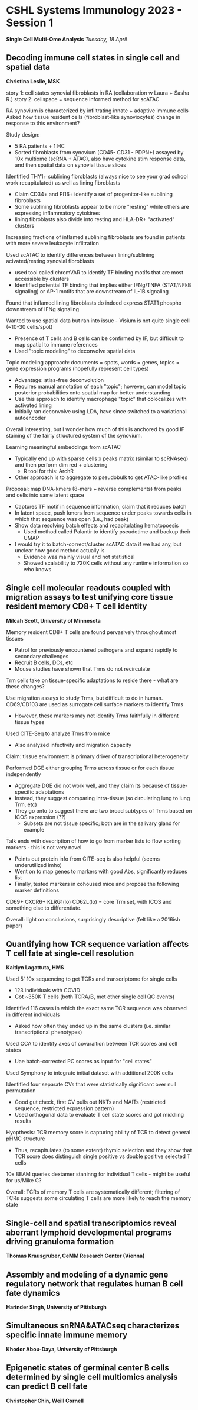 # CSHL Systems Immunology 2023 - Session 1

**Single Cell Multi-Ome Analysis**
*Tuesday, 18 April*

## Decoding immune cell states in single cell and spatial data

**Christina Leslie, MSK**

story 1: cell states synovial fibroblasts in RA (collaboration w Laura + Sasha R.)
story 2: cellspace = sequence informed method for scATAC

RA synovium is characterized by infiltrating innate + adaptive immune cells
Asked how tissue resident cells (fibroblast-like synoviocytes) change in response to this environment?

Study design:
- 5 RA patients + 1 HC
- Sorted fibroblasts from synovium (CD45- CD31 - PDPN+) assayed by 10x multiome (scRNA + ATAC), also have cytokine stim response data, and then spatial data on synovial tissue slices

Identified THY1+ sublining fibroblasts (always nice to see your grad school work recapitulated) as well as lining fibroblasts
- Claim CD34+ and PI16+ identify a set of progenitor-like sublining fibroblasts
- Some sublining fibroblasts appear to be more "resting" while others are expressing inflammatory cytokines
- lining fibroblasts also divide into resting and HLA-DR+ "activated" clusters

Increasing fractions of inflamed sublining fibroblasts are found in patients with more severe leukocyte infiltration

Used scATAC to identify differences between lining/sublining acivated/resting synovial fibroblasts
- used tool called chromVAR to identify TF binding motifs that are most accessible by clusters
- Identified potential TF binding that implies either IFNg/TNFA (STAT/NFkB signaling) or AP-1 motifs that are downstream of IL-1B signaling

Found that inflamed lining fibroblasts do indeed express STAT1 phospho downstream of IFNg signaling

Wanted to use spatial data but ran into issue - Visium is not quite single cell (~10-30 cells/spot)
- Presence of T cells and B cells can be confirmed by IF, but difficult to map spatial to immune references
- Used "topic modeling" to deconvolve spatial data

Topic modeling approach: documents = spots, words = genes, topics = gene expression programs (hopefully represent cell types)
- Advantage: atlas-free deconvolution
- Requires manual annotation of each "topic"; however, can model topic posterior probabilities onto spatial map for better understanding
- Use this approach to identify macrophage "topic" that colocalizes with activated lining
- Initially ran deconvolve using LDA, have since switched to a variational autoencoder

Overall interesting, but I wonder how much of this is anchored by good IF staining of the fairly structured system of the synovium.

Learning meaningful embeddings from scATAC
- Typically end up with sparse cells x peaks matrix (similar to scRNAseq) and then perform dim red + clustering
  - R tool for this: ArchR
- Other approach is to aggregate to pseudobulk to get ATAC-like profiles

Proposal: map DNA-kmers (8-mers + reverse complements) from peaks and cells into same latent space
- Captures TF motif in sequence information, claim that it reduces batch
- In latent space, push kmers from sequence under peaks towards cells in which that sequence was open (i.e., had peak)
- Show data resolving batch effects and recapitulating hematopoesis
  - Used method called Palantir to identify pseudotime and backup their UMAP
- I would try it to batch-correct/cluster scATAC data if we had any, but unclear how good method actually is
  - Evidence was mainly visual and not statistical
  - Showed scalability to 720K cells without any runtime information so who knows

## Single cell molecular readouts coupled with migration assays to test unifying core tissue resident memory CD8+ T cell identity

**Milcah Scott, University of Minnesota**

Memory resident CD8+ T cells are found pervasively throughout most tissues
- Patrol for previously encountered pathogens and expand rapidly to secondary challenges
- Recruit B cells, DCs, etc
- Mouse studies have shown that Trms do not recirculate

Trm cells take on tissue-specific adaptations to reside there - what are these changes?

Use migration assays to study Trms, but difficult to do in human. CD69/CD103 are used as surrogate cell surface markers to identify Trms
- However, these markers may not identify Trms faithfully in different tissue types

Used CITE-Seq to analyze Trms from mice
- Also analyzed infectivity and migration capacity

Claim: tissue environment is primary driver of transcriptional heterogeneity

Performed DGE either grouping Trms across tissue or for each tissue independently
- Aggregate DGE did not work well, and they claim its because of tissue-specific adaptations
- Instead, they suggest comparing intra-tissue (so circulating lung to lung Trm, etc)
- They go onto to suggest there are two broad subtypes of Trms based on ICOS expression (??)
  - Subsets are not tissue specific; both are in the salivary gland for example

Talk ends with description of how to go from marker lists to flow sorting markers - this is not very novel
- Points out protein info from CITE-seq is also helpful (seems underutilized imho)
- Went on to map genes to markers with good Abs, significantly reduces list
- Finally, tested markers in cohoused mice and propose the following marker definitions

CD69+ CXCR6+ KLRG1(lo) CD62L(lo) = core Trm set, with ICOS and something else to differentiate.

Overall: light on conclusions, surprisingly descriptive (felt like a 2016ish paper)

## Quantifying how TCR sequence variation affects T cell fate at single-cell resolution

**Kaitlyn Lagattuta, HMS**

Used 5' 10x sequencing to get TCRs and transcriptome for single cells
- 123 individuals with COVID
- Got ~350K T cells (both TCRA/B, met other single cell QC events)

Identified 116 cases in which the exact same TCR sequence was observed in different individuals
- Asked how often they ended up in the same clusters (i.e. similar transcriptional phenotypes)

Used CCA to identify axes of covaraition between TCR scores and cell states
- Uae batch-corrected PC scores as input for "cell states"

Used Symphony to integrate initial dataset with additional 200K cells

Identified four separate CVs that were statistically significant over null permutation
- Good gut check, first CV pulls out NKTs and MAITs (restricted sequence, restricted expression pattern)
- Used orthogonal data to evaluate T cell state scores and got middling results

Hyopthesis: TCR memory score is capturing ability of TCR to detect general pHMC structure
- Thus, recapitulates (to some extent) thymic selection and they show that TCR score does distinguish single positive vs double positive selected T cells

10x BEAM queries dextamer staninng for individual T cells - might be useful for us/Mike C?

Overall: TCRs of memory T cells are systematically different; filtering of TCRs suggests some circulating T cells are more likely to reach the memory state

## Single-cell and spatial transcriptomics reveal aberrant lymphoid developmental programs driving granuloma formation

**Thomas Krausgruber, CeMM Research Center (Vienna)**



## Assembly and modeling of a dynamic gene regulatory network that regulates human B cell fate dynamics

**Harinder Singh, University of Pittsburgh**

## Simultaneous snRNA&ATACseq characterizes specific innate immune memory

**Khodor Abou-Daya, University of Pittsburgh**

## Epigenetic states of germinal center B cells determined by single cell multiomics analysis can predict B cell fate

**Christopher Chin, Weill Cornell**
